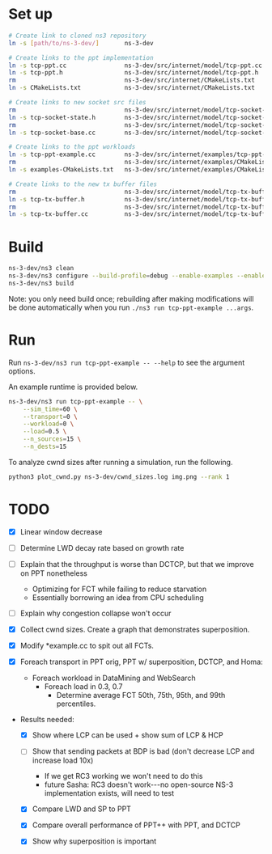 # Set up

```bash
# Create link to cloned ns3 repository
ln -s [path/to/ns-3-dev/]       ns-3-dev

# Create links to the ppt implementation
ln -s tcp-ppt.cc                ns-3-dev/src/internet/model/tcp-ppt.cc
ln -s tcp-ppt.h                 ns-3-dev/src/internet/model/tcp-ppt.h
rm                              ns-3-dev/src/internet/CMakeLists.txt
ln -s CMakeLists.txt            ns-3-dev/src/internet/CMakeLists.txt

# Create links to new socket src files
rm                              ns-3-dev/src/internet/model/tcp-socket-state.h
ln -s tcp-socket-state.h        ns-3-dev/src/internet/model/tcp-socket-state.h
rm                              ns-3-dev/src/internet/model/tcp-socket-base.cc
ln -s tcp-socket-base.cc        ns-3-dev/src/internet/model/tcp-socket-base.cc

# Create links to the ppt workloads
ln -s tcp-ppt-example.cc        ns-3-dev/src/internet/examples/tcp-ppt-example.cc
rm                              ns-3-dev/src/internet/examples/CMakeLists.txt
ln -s examples-CMakeLists.txt   ns-3-dev/src/internet/examples/CMakeLists.txt

# Create links to the new tx buffer files
rm                              ns-3-dev/src/internet/model/tcp-tx-buffer.h
ln -s tcp-tx-buffer.h           ns-3-dev/src/internet/model/tcp-tx-buffer.h
rm                              ns-3-dev/src/internet/model/tcp-tx-buffer.cc
ln -s tcp-tx-buffer.cc          ns-3-dev/src/internet/model/tcp-tx-buffer.cc
```

# Build

```bash
ns-3-dev/ns3 clean
ns-3-dev/ns3 configure --build-profile=debug --enable-examples --enable-tests
ns-3-dev/ns3 build
```

Note: you only need build once; rebuilding after making modifications will be done automatically when you run `./ns3 run tcp-ppt-example ...args`.

# Run

Run `ns-3-dev/ns3 run tcp-ppt-example -- --help` to see the argument options.

An example runtime is provided below.
```bash
ns-3-dev/ns3 run tcp-ppt-example -- \
    --sim_time=60 \
    --transport=0 \
    --workload=0 \
    --load=0.5 \
    --n_sources=15 \
    --n_dests=15
```

To analyze cwnd sizes after running a simulation, run the following.
```bash
python3 plot_cwnd.py ns-3-dev/cwnd_sizes.log img.png --rank 1
```


# TODO
  - [X] Linear window decrease
  - [ ] Determine LWD decay rate based on growth rate
  - [ ] Explain that the throughput is worse than DCTCP, but that we improve on PPT nonetheless
    - Optimizing for FCT while failing to reduce starvation
    - Essentially borrowing an idea from CPU scheduling
  - [ ] Explain why congestion collapse won't occur

  - [X] Collect cwnd sizes. Create a graph that demonstrates superposition.
  - [X] Modify \*example.cc to spit out all FCTs.
  - [X] Foreach transport in PPT orig, PPT w/ superposition, DCTCP, and Homa:
    - Foreach workload in DataMining and WebSearch
      - Foreach load in 0.3, 0.7
        - Determine average FCT 50th, 75th, 95th, and 99th percentiles.

  - Results needed:
    - [X] Show where LCP can be used + show sum of LCP & HCP
    - [ ] Show that sending packets at BDP is bad (don't decrease LCP and increase load 10x)
      - If we get RC3 working we won't need to do this
      - future Sasha: RC3 doesn't work---no open-source NS-3 implementation exists, will need to test
    - [X] Compare LWD and SP to PPT
    - [X] Compare overall performance of PPT++ with PPT, and DCTCP
    - [X] Show why superposition is important



